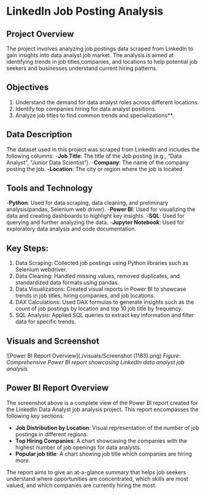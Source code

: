 

# LinkedIn Job Posting Analysis

## Project Overview 
The project involves analyzing job postings data scraped from LinkedIn to gain insights into data analyst job market.
The analysis is aimed at identifying trends in job titles,companies, and locations to help potential job seekers and businesses understand current hiring patterns.

## Objectives
1. Understand the demand for data analyst roles across different locations.
2. Identify top companies hiring for data analyst positions.
3. Analyze job titles to find common trends and specializations**.

## Data Description
The dataset used in this project was scraped from LinkedIn and includes the following columns:
-**Job Title**: The title of the Job posting (e.g., “Data Analyst”, “Junior Data Scientist”).
-**Company**: The name of the company posting the job.
-**Location**: The city or region where the job is located.

## Tools and Technology
-**Python**: Used for data scraping, data cleaning, and preliminary analysis(pandas, Selenium web driver).
-**Power BI**: Used for visualizing the data and creating dashboards to highlight key insights.
-**SQL**: Used for querying and further analyzing the data.
-**Jupyter Notebook**: Used for exploratory data analysis and code documentation.

## Key Steps:
1. Data Scraping: Collected job postings using Python libraries such as Selenium webdriver.
2.	Data Cleaning: Handled missing values, removed duplicates, and standardized data formats using pandas.
3.	Data Visualizations: Created visual reports in Power BI to showcase trends in job titles, hiring companies, and job locations.
4.	DAX Calculations: Used DAX formulas to generate insights such as the count of job postings by location and top 10 job title by frequency.
5.	SQL Analysis: Applied SQL queries to extract key information and filter data for specific trends.

## Visuals and Screenshot
![Power BI Report Overview](./visuals/Screenshot (1183).png)
*Figure: Comprehensive Power BI report showcasing LinkedIn data analyst job analysis*
## Power BI Report Overview
The screenshot above is a complete view of the Power BI report created for the LinkedIn Data Analyst job analysis project. This report encompasses the following key sections:
- **Job Distribution by Location**: Visual representation of the number of job postings in different regions.
- **Top Hiring Companies**: A chart showcasing the companies with the highest number of job openings for data analysts.
- **Popular job title**: A chart showing job title which companies are hiring more.

The report aims to give an at-a-glance summary that helps job seekers understand where opportunities are concentrated, which skills are most valued, and which companies are currently hiring the most.





